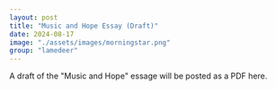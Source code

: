 ```yaml
---
layout: post
title: "Music and Hope Essay (Draft)"
date: 2024-08-17
image: "./assets/images/morningstar.png"
group: "lamedeer"
---
```


<p>A draft of the "Music and Hope" essage will be posted as a PDF here.</p>
